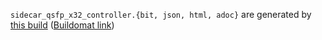 `sidecar_qsfp_x32_controller.{bit, json, html, adoc}` are generated by
[this build](https://github.com/oxidecomputer/quartz/runs/9537666983)
([Buildomat link](https://buildomat.eng.oxide.computer/wg/0/details/01GJ19PERZP8CHRBFWNWGB4ZZ9/FSO1yzLT8Cy3KGj1CAqmWDvfiJUBzmUdnvG1EgWF42Z1Q2Ie/01GJ19PS7KAMC7J5WJRHKP4SQB))
